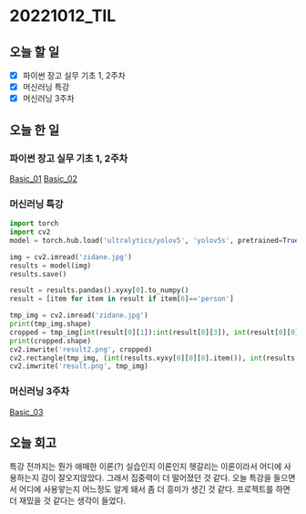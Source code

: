# 20221012_TIL

## 오늘 할 일
- [X] 파이썬 장고 실무 기초 1, 2주차
- [x] 머신러닝 특강
- [X] 머신러닝 3주차

## 오늘 한 일
### 파이썬 장고 실무 기초 1, 2주차
[Basic_01](/ProgrammingLanguge/Python/Django/Basic01.md)
[Basic_02](/ProgrammingLanguge/Python/Django/Basic02.md)

### 머신러닝 특강
```Python
import torch
import cv2
model = torch.hub.load('ultralytics/yolov5', 'yolov5s', pretrained=True)

img = cv2.imread('zidane.jpg')
results = model(img)
results.save()

result = results.pandas().xyxy[0].to_numpy()
result = [item for item in result if item[6]=='person']

tmp_img = cv2.imread('zidane.jpg')
print(tmp_img.shape)
cropped = tmp_img[int(result[0][1]):int(result[0][3]), int(result[0][0]):int(result[0][2])] # ymin:ymax, xmin:xmax
print(cropped.shape)
cv2.imwrite('result2.png', cropped)
cv2.rectangle(tmp_img, (int(results.xyxy[0][0][0].item()), int(results.xyxy[0][0][1].item())), (int(results.xyxy[0][0][2].item()), int(results.xyxy[0][0][3].item())), (255,255,255))
cv2.imwrite('result.png', tmp_img)
```

### 머신러닝 3주차
[Basic_03](/DataStructure_Algorithm/AI/DL/Basic.md)

## 오늘 회고
특강 전까지는 뭔가 애매한 이론(?) 실습인지 이론인지 헷갈리는 이론이라서 어디에 사용하는지 감이 잘오지않았다.
그래서 집중력이 더 떨어졌던 것 같다.
오늘 특강을 들으면서 어디에 사용앟는지 어느정도 알게 돼서 좀 더 흥미가 생긴 것 같다.
프로젝트를 하면 더 재밌을 것 같다는 생각이 들었다.
